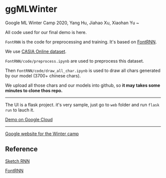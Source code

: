 # ggMLWinter

Google ML Winter Camp 2020, Yang Hu, Jiahao Xu, Xiaohan Yu ~

All code used for our final demo is here.

`FontRNN` is the code for preprocessing and training. It's based on [FontRNN](https://github.com/ShusenTang/FontRNN).

We use [CASIA Online dataset](http://www.nlpr.ia.ac.cn/databases/handwriting/Home.html).

`FontRNN/code/preprocess.ipynb` are used to preprocess this dataset.

Then `FontRNN/code/draw_all_char.ipynb` is used to draw all chars generated by our model (3700+ chinese chars).

We upload all those chars and our models into github, so **it may takes some minutes to clone thos repo.**

---

The UI is a flask project. it's very sample, just go to `web` folder and run `flask run` to lauch it.

[Demo on Google Cloud](http://34.80.186.156:80/)

---

[Google website for the Winter camp](https://sites.google.com/google.com/ml-camp/2020-camp/beijing-site/winning-teams)

## Reference

[Sketch RNN](https://github.com/tensorflow/magenta/tree/master/magenta/models/sketch_rnn)

[FontRNN](https://github.com/ShusenTang/FontRNN)
